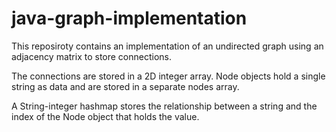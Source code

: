 # java-graph-implementation

This reposiroty contains an implementation of an undirected graph using an adjacency matrix to store connections.

The connections are stored in a 2D integer array. Node objects hold a single string as data and are stored in a separate nodes array. 

A String-integer hashmap stores the relationship between a string and the index of the Node object that holds the value.
